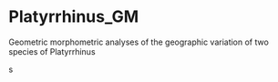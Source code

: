 # Platyrrhinus_GM
Geometric morphometric analyses of the geographic variation of two species of Platyrrhinus

s

